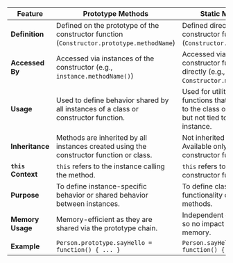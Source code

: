 | Feature                        | Prototype Methods                                 | Static Methods                                    |
|--------------------------------|---------------------------------------------------|--------------------------------------------------|
| **Definition**                 | Defined on the prototype of the constructor function (`Constructor.prototype.methodName`) | Defined directly on the constructor function itself (`Constructor.methodName`) |
| **Accessed By**                | Accessed via instances of the constructor (e.g., `instance.methodName()`) | Accessed via the constructor function directly (e.g., `Constructor.methodName()`) |
| **Usage**                      | Used to define behavior shared by all instances of a class or constructor function. | Used for utility or helper functions that are relevant to the class or constructor but not tied to a particular instance. |
| **Inheritance**                | Methods are inherited by all instances created using the constructor function or class. | Not inherited by instances. Available only on the constructor function. |
| **`this` Context**             | `this` refers to the instance calling the method. | `this` refers to the class or constructor function itself. |
| **Purpose**                    | To define instance-specific behavior or shared behavior between instances. | To define class-level functionality or helper methods. |
| **Memory Usage**               | Memory-efficient as they are shared via the prototype chain. | Independent of instances, so no impact on instance memory. |
| **Example**                    | `Person.prototype.sayHello = function() { ... }`  | `Person.sayHello = function() { ... }`            |
